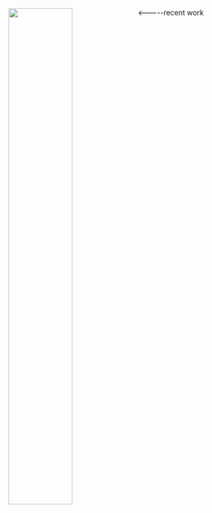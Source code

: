 
<p><img align=left width="50%" src=https://github.com/op10y/profile-card/blob/rootX/finalview.jpg><-----recent work</p>


<!---
op10y/op10y is a ✨ special ✨ repository because its `README.md` (this file) appears on your GitHub profile.
You can click the Preview link to take a look at your changes.
--->





